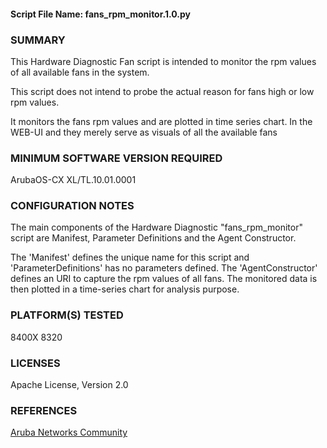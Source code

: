 #### Script File Name: fans\_rpm\_monitor.1.0.py

### SUMMARY
This Hardware Diagnostic Fan script is intended to monitor the rpm values of all available fans in the system. 

This script does not intend to probe the actual reason for fans high or low rpm values. 

It monitors the fans rpm values and are plotted in time series chart. In the WEB-UI and they merely serve as visuals of all the available fans

### MINIMUM SOFTWARE VERSION REQUIRED 
ArubaOS-CX XL/TL.10.01.0001

### CONFIGURATION NOTES
The main components of the Hardware Diagnostic "fans_rpm_monitor" script are Manifest, Parameter Definitions and the Agent Constructor.   

The  'Manifest' defines the unique name for this script and 'ParameterDefinitions' has no parameters defined. The 'AgentConstructor' defines an URI to capture the rpm values of all fans. The monitored data is then plotted in a time-series chart for analysis purpose.

### PLATFORM(S) TESTED
8400X
8320

### LICENSES
Apache License, Version 2.0

### REFERENCES
[Aruba Networks Community](http://community.arubanetworks.com/t5/Network-Analytic-Engine/ct-p/NetworkAnalyticEngine)
